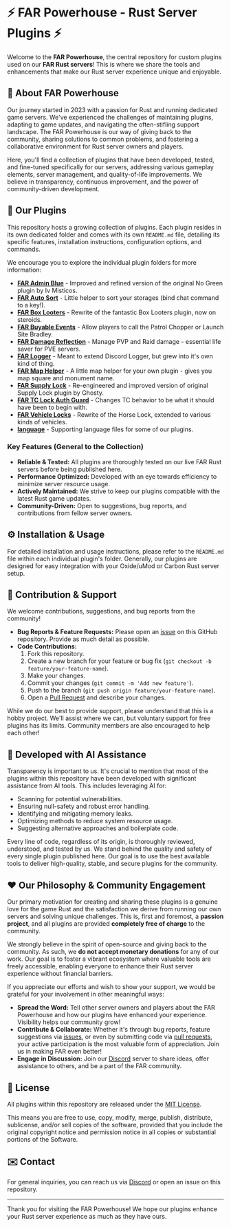 # ⚡ FAR Powerhouse - Rust Server Plugins ⚡

Welcome to the **FAR Powerhouse**, the central repository for custom plugins used on our **FAR Rust servers**! This is where we share the tools and enhancements that make our Rust server experience unique and enjoyable.

## 👋 About FAR Powerhouse

Our journey started in 2023 with a passion for Rust and running dedicated game servers. We've experienced the challenges of maintaining plugins, adapting to game updates, and navigating the often-stifling support landscape. The FAR Powerhouse is our way of giving back to the community, sharing solutions to common problems, and fostering a collaborative environment for Rust server owners and players.

Here, you'll find a collection of plugins that have been developed, tested, and fine-tuned specifically for our servers, addressing various gameplay elements, server management, and quality-of-life improvements. We believe in transparency, continuous improvement, and the power of community-driven development.

## 🚀 Our Plugins

This repository hosts a growing collection of plugins. Each plugin resides in its own dedicated folder and comes with its own `README.md` file, detailing its specific features, installation instructions, configuration options, and commands.

We encourage you to explore the individual plugin folders for more information:

*   **[FAR Admin Blue](FAR%20Admin%20Blue/)** - Improved and refined version of the original No Green plugin by Iv Misticos.
*   **[FAR Auto Sort](FAR%20Auto%20Sort/)** - Little helper to sort your storages (bind chat command to a key!).
*   **[FAR Box Looters](FAR%20Box%20Looters/)** - Rewrite of the fantastic Box Looters plugin, now on steroids.
*   **[FAR Buyable Events](FAR%20Buyable%20Events/)** - Allow players to call the Patrol Chopper or Launch Site Bradley.
*   **[FAR Damage Reflection](FAR%20Damage%20Reflection/)** - Manage PVP and Raid damage - essential life saver for PVE servers.
*   **[FAR Logger](FAR%20Logger/)** - Meant to extend Discord Logger, but grew into it's own kind of thing.
*   **[FAR Map Helper](FAR%20Map%20Helper/)** - A little map helper for your own plugin - gives you map square and monument name.
*   **[FAR Supply Lock](FAR%20Supply%20Lock/)** - Re-engineered and improved version of original Supply Lock plugin by Ghosty.
*   **[FAR TC Lock Auth Guard](FAR%20TC%20Lock%20Auth%20Guard/)** - Changes TC behavior to be what it should have been to begin with.
*   **[FAR Vehicle Locks](FAR%20Vehicle%20Locks/)** - Rewrite of the Horse Lock, extended to various kinds of vehicles.
*   **[language](language/)** - Supporting language files for some of our plugins.

### Key Features (General to the Collection)

*   **Reliable & Tested:** All plugins are thoroughly tested on our live FAR Rust servers before being published here.
*   **Performance Optimized:** Developed with an eye towards efficiency to minimize server resource usage.
*   **Actively Maintained:** We strive to keep our plugins compatible with the latest Rust game updates.
*   **Community-Driven:** Open to suggestions, bug reports, and contributions from fellow server owners.

## ⚙️ Installation & Usage

For detailed installation and usage instructions, please refer to the `README.md` file within each individual plugin's folder. Generally, our plugins are designed for easy integration with your Oxide/uMod or Carbon Rust server setup.

## 🤝 Contribution & Support

We welcome contributions, suggestions, and bug reports from the community!

*   **Bug Reports & Feature Requests:** Please open an [issue](https://github.com/minime-rust/far-powerhouse/issues) on this GitHub repository. Provide as much detail as possible.
*   **Code Contributions:**
    1.  Fork this repository.
    2.  Create a new branch for your feature or bug fix (`git checkout -b feature/your-feature-name`).
    3.  Make your changes.
    4.  Commit your changes (`git commit -m 'Add new feature'`).
    5.  Push to the branch (`git push origin feature/your-feature-name`).
    6.  Open a [Pull Request](https://github.com/minime-rust/far-powerhouse/pulls) and describe your changes.

While we do our best to provide support, please understand that this is a hobby project. We'll assist where we can, but voluntary support for free plugins has its limits. Community members are also encouraged to help each other!

## 🤖 Developed with AI Assistance

Transparency is important to us. It's crucial to mention that most of the plugins within this repository have been developed with significant assistance from AI tools. This includes leveraging AI for:

*   Scanning for potential vulnerabilities.
*   Ensuring null-safety and robust error handling.
*   Identifying and mitigating memory leaks.
*   Optimizing methods to reduce system resource usage.
*   Suggesting alternative approaches and boilerplate code.

Every line of code, regardless of its origin, is thoroughly reviewed, understood, and tested by us. We stand behind the quality and safety of every single plugin published here. Our goal is to use the best available tools to deliver high-quality, stable, and secure plugins for the community.

## ❤️ Our Philosophy & Community Engagement

Our primary motivation for creating and sharing these plugins is a genuine love for the game Rust and the satisfaction we derive from running our own servers and solving unique challenges. This is, first and foremost, a **passion project**, and all plugins are provided **completely free of charge** to the community.

We strongly believe in the spirit of open-source and giving back to the community. As such, we **do not accept monetary donations** for any of our work. Our goal is to foster a vibrant ecosystem where valuable tools are freely accessible, enabling everyone to enhance their Rust server experience without financial barriers.

If you appreciate our efforts and wish to show your support, we would be grateful for your involvement in other meaningful ways:

*   **Spread the Word:** Tell other server owners and players about the FAR Powerhouse and how our plugins have enhanced your experience. Visibility helps our community grow!
*   **Contribute & Collaborate:** Whether it's through bug reports, feature suggestions via [issues](https://github.com/minime-rust/far-powerhouse/issues), or even by submitting code via [pull requests](https://github.com/minime-rust/far-powerhouse/pulls), your active participation is the most valuable form of appreciation. Join us in making FAR even better!
*   **Engage in Discussion:** Join our [Discord](https://discord.gg/ZTSQ43gcGV) server to share ideas, offer assistance to others, and be a part of the FAR community.

## 📜 License

All plugins within this repository are released under the [MIT License](LICENSE).

This means you are free to use, copy, modify, merge, publish, distribute, sublicense, and/or sell copies of the software, provided that you include the original copyright notice and permission notice in all copies or substantial portions of the Software.

## ✉️ Contact

For general inquiries, you can reach us via [Discord](https://discord.gg/ZTSQ43gcGV) or open an issue on this repository.

---

Thank you for visiting the FAR Powerhouse! We hope our plugins enhance your Rust server experience as much as they have ours.
